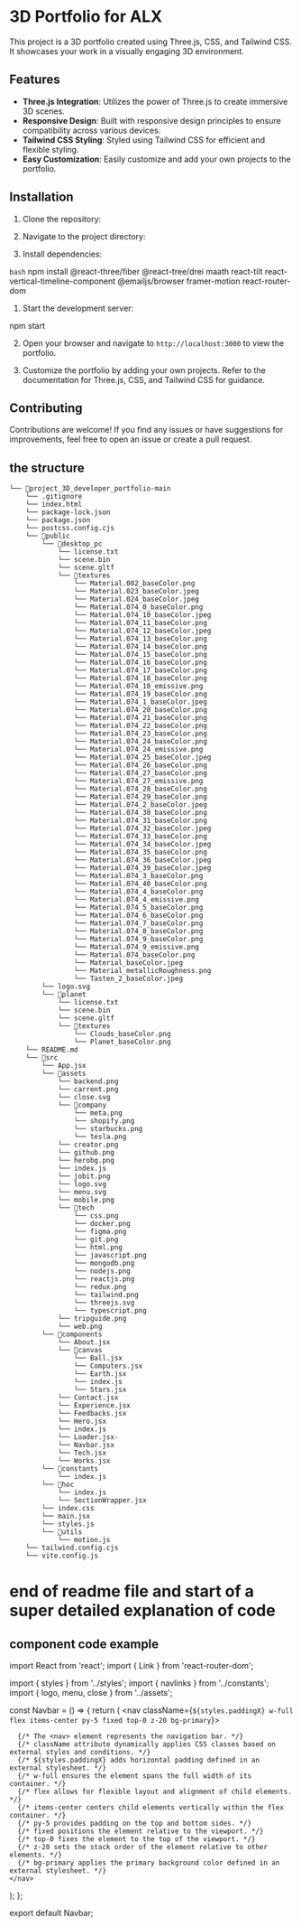 # 3D Portfolio for ALX

This project is a 3D portfolio created using Three.js, CSS, and Tailwind CSS. It showcases your work in a visually engaging 3D environment.

## Features

- **Three.js Integration**: Utilizes the power of Three.js to create immersive 3D scenes.
- **Responsive Design**: Built with responsive design principles to ensure compatibility across various devices.
- **Tailwind CSS Styling**: Styled using Tailwind CSS for efficient and flexible styling.
- **Easy Customization**: Easily customize and add your own projects to the portfolio.

## Installation

1. Clone the repository:

2. Navigate to the project directory:

3. Install dependencies:

`bash`
npm install @react-three/fiber @react-tree/drei maath react-tilt react-vertical-timeline-component @emailjs/browser framer-motion react-router-dom

1. Start the development server:

npm start

2. Open your browser and navigate to `http://localhost:3000` to view the portfolio.

3. Customize the portfolio by adding your own projects. Refer to the documentation for Three.js, CSS, and Tailwind CSS for guidance.

## Contributing

Contributions are welcome! If you find any issues or have suggestions for improvements, feel free to open an issue or create a pull request.



## the structure
```
└── 📁project_3D_developer_portfolio-main
    └── .gitignore
    └── index.html
    └── package-lock.json
    └── package.json
    └── postcss.config.cjs
    └── 📁public
        └── 📁desktop_pc
            └── license.txt
            └── scene.bin
            └── scene.gltf
            └── 📁textures
                └── Material.002_baseColor.png
                └── Material.023_baseColor.jpeg
                └── Material.024_baseColor.jpeg
                └── Material.074_0_baseColor.png
                └── Material.074_10_baseColor.jpeg
                └── Material.074_11_baseColor.png
                └── Material.074_12_baseColor.jpeg
                └── Material.074_13_baseColor.png
                └── Material.074_14_baseColor.png
                └── Material.074_15_baseColor.png
                └── Material.074_16_baseColor.png
                └── Material.074_17_baseColor.png
                └── Material.074_18_baseColor.png
                └── Material.074_18_emissive.png
                └── Material.074_19_baseColor.png
                └── Material.074_1_baseColor.jpeg
                └── Material.074_20_baseColor.png
                └── Material.074_21_baseColor.png
                └── Material.074_22_baseColor.png
                └── Material.074_23_baseColor.png
                └── Material.074_24_baseColor.png
                └── Material.074_24_emissive.png
                └── Material.074_25_baseColor.jpeg
                └── Material.074_26_baseColor.png
                └── Material.074_27_baseColor.png
                └── Material.074_27_emissive.png
                └── Material.074_28_baseColor.png
                └── Material.074_29_baseColor.png
                └── Material.074_2_baseColor.jpeg
                └── Material.074_30_baseColor.png
                └── Material.074_31_baseColor.png
                └── Material.074_32_baseColor.jpeg
                └── Material.074_33_baseColor.png
                └── Material.074_34_baseColor.jpeg
                └── Material.074_35_baseColor.png
                └── Material.074_36_baseColor.jpeg
                └── Material.074_39_baseColor.jpeg
                └── Material.074_3_baseColor.png
                └── Material.074_40_baseColor.png
                └── Material.074_4_baseColor.png
                └── Material.074_4_emissive.png
                └── Material.074_5_baseColor.png
                └── Material.074_6_baseColor.png
                └── Material.074_7_baseColor.png
                └── Material.074_8_baseColor.png
                └── Material.074_9_baseColor.png
                └── Material.074_9_emissive.png
                └── Material.074_baseColor.png
                └── Material_baseColor.jpeg
                └── Material_metallicRoughness.png
                └── Tasten_2_baseColor.jpeg
        └── logo.svg
        └── 📁planet
            └── license.txt
            └── scene.bin
            └── scene.gltf
            └── 📁textures
                └── Clouds_baseColor.png
                └── Planet_baseColor.png
    └── README.md
    └── 📁src
        └── App.jsx
        └── 📁assets
            └── backend.png
            └── carrent.png
            └── close.svg
            └── 📁company
                └── meta.png
                └── shopify.png
                └── starbucks.png
                └── tesla.png
            └── creator.png
            └── github.png
            └── herobg.png
            └── index.js
            └── jobit.png
            └── logo.svg
            └── menu.svg
            └── mobile.png
            └── 📁tech
                └── css.png
                └── docker.png
                └── figma.png
                └── git.png
                └── html.png
                └── javascript.png
                └── mongodb.png
                └── nodejs.png
                └── reactjs.png
                └── redux.png
                └── tailwind.png
                └── threejs.svg
                └── typescript.png
            └── tripguide.png
            └── web.png
        └── 📁components
            └── About.jsx
            └── 📁canvas
                └── Ball.jsx
                └── Computers.jsx
                └── Earth.jsx
                └── index.js
                └── Stars.jsx
            └── Contact.jsx
            └── Experience.jsx
            └── Feedbacks.jsx
            └── Hero.jsx
            └── index.js
            └── Loader.jsx-
            └── Navbar.jsx
            └── Tech.jsx
            └── Works.jsx
        └── 📁constants
            └── index.js
        └── 📁hoc
            └── index.js
            └── SectionWrapper.jsx
        └── index.css
        └── main.jsx
        └── styles.js
        └── 📁utils
            └── motion.js
    └── tailwind.config.cjs
    └── vite.config.js
```
# end of readme file and start of a super detailed explanation of code

## component code example
import React from 'react';
import { Link } from 'react-router-dom';

import { styles } from '../styles'; 
import { navlinks } from '../constants';
import { logo, menu, close } from '../assets';

const Navbar = () => {
  return (
    <nav className={`${styles.paddingX} w-full flex items-center py-5 fixed top-0 z-20 bg-primary`}>

      
      {/* The <nav> element represents the navigation bar. */}
      {/* className attribute dynamically applies CSS classes based on external styles and conditions. */}
      {/* ${styles.paddingX} adds horizontal padding defined in an external stylesheet. */}
      {/* w-full ensures the element spans the full width of its container. */}
      {/* flex allows for flexible layout and alignment of child elements. */}
      {/* items-center centers child elements vertically within the flex container. */}
      {/* py-5 provides padding on the top and bottom sides. */}
      {/* fixed positions the element relative to the viewport. */}
      {/* top-0 fixes the element to the top of the viewport. */}
      {/* z-20 sets the stack order of the element relative to other elements. */}
      {/* bg-primary applies the primary background color defined in an external stylesheet. */}
    </nav>
  );
};

export default Navbar;


